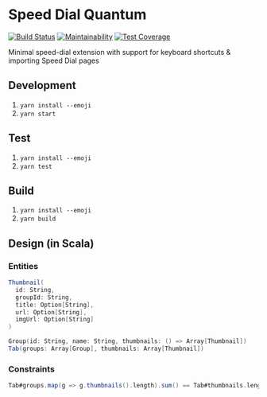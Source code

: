 # Speed Dial Quantum

[![Build Status](https://travis-ci.org/Ahimta/speed-dial-quantum.svg?branch=master)](https://travis-ci.org/Ahimta/speed-dial-quantum)
[![Maintainability](https://api.codeclimate.com/v1/badges/15c3eccd9ed65250d0d1/maintainability)](https://codeclimate.com/github/Ahimta/speed-dial-quantum/maintainability)
[![Test Coverage](https://api.codeclimate.com/v1/badges/15c3eccd9ed65250d0d1/test_coverage)](https://codeclimate.com/github/Ahimta/speed-dial-quantum/test_coverage)

Minimal speed-dial extension with support for keyboard shortcuts & importing Speed Dial pages

## Development

1.  `yarn install --emoji`
2.  `yarn start`

## Test

1.  `yarn install --emoji`
2.  `yarn test`

## Build

1.  `yarn install --emoji`
2.  `yarn build`

## Design (in Scala)

### Entities

```scala
Thumbnail(
  id: String,
  groupId: String,
  title: Option[String],
  url: Option[String],
  imgUrl: Option[String]
)

Group(id: String, name: String, thumbnails: () => Array[Thumbnail])
Tab(groups: Array[Group], thumbnails: Array[Thumbnail])
```

### Constraints

```scala
Tab#groups.map(g => g.thumbnails().length).sum() == Tab#thumbnails.length
```

